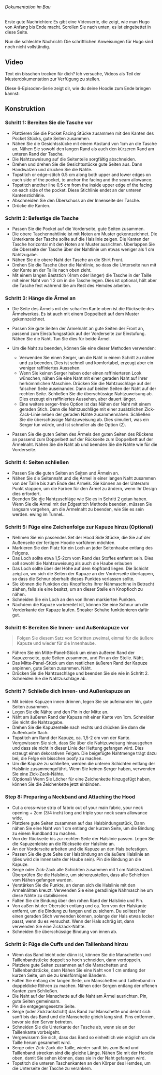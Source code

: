 <Note>

###### Dokumentation im Bau
Erste gute Nachrichten: Es gibt eine Videoserie, die zeigt, wie man Hugo von Anfang bis Ende macht.
Scrollen Sie nach unten, es ist eingebettet in diese Seite.

Nun die schlechte Nachricht: Die schriftlichen Anweisungen für Hugo sind noch nicht vollständig.

</Note>

## Video
Text ein bisschen trocken für dich? Ich versuche, Videos als Teil der Musterdokumentation zur Verfügung zu stellen.

Diese 6-Episoden-Serie zeigt dir, wie du deine Hoodie zum Ende bringen kannst:

<YouTube id='PL1gv5yv3DoZOHLjisuD1JcUPTkFy_IGGO' playlist />

## Konstruktion


### Schritt 1: Bereiten Sie die Tasche vor

 - Platzieren Sie die Pocket Facing Stücke zusammen mit den Kanten des Pocket Stücks, gute Seiten zusammen.
 - Nähen Sie die Gesichtsstücke mit einem Abstand von 1cm an die Tasche an.  Nähen Sie sowohl den langen Rand als auch den kürzeren Rand am unteren Rand der Tasche.
 - Die Nahtzuweisung auf die Seitenteile sorgfältig abschneiden.
 - Drehen und drehen Sie die Gesichtsstücke gute Seiten aus.  Dann Handwalzen und drücken Sie die Nähte.
 - Topstitch or edge-stitch 0.5 cm along both upper and lower edges on each side of the pocket, to anchor the facing and the seam allowance.
 - Topstitch another line 0.5 cm from the inside upper edge of the facing on each side of the pocket.  Diese Stichlinie endet an der unteren Kantenstichlinie.
 - Abschneiden Sie den Überschuss an der Innenseite der Tasche.
 - Drücke die Kanten.

### Schritt 2: Befestige die Tasche

 - Passen Sie die Pocket auf die Vorderseite, gute Seiten zusammen.
 - Die obere Taschennahtlinie ist mit Noten am Muster gekennzeichnet.  Die Unterkante der Tasche sollte auf die Halslinie zeigen.  Die Kanten der Tasche horizontal mit den Noten am Muster ausrichten. Überlappen Sie die Oberseite der Tasche über der Nahtlinie um etwas weniger als 1 cm Nahtzugabe.
 - Nähen Sie die obere Naht der Tasche an die Shirt Front.
 - Drehen Sie die Tasche über die Nahtlinie, so dass die Unterseite nun mit der Kante an der Taille nach oben zieht.
 - Mit einem langen Baststich (4mm oder länger) die Tasche in der Taille mit einer Naht von 1<unk> 2 cm in die Tasche legen.  Dies ist optional, hält aber die Tasche fest während Sie am Rest des Hemdes arbeiten.

### Schritt 3: Hänge die Ärmel an

 - Die Seite des Ärmels mit der scharfen Kante oben ist die Rückseite des Ärmelwerkes.  Es ist auch mit einem Doppelbett auf dem Muster gekennzeichnet.
 - Passen Sie gute Seiten der Ärmelnaht an gute Seiten der Front an, passend zum Einstufungsstück auf der Vorderseite zur Einstufung. Nähen Sie die Naht.  Tun Sie dies für beide Ärmel.
 - Um die Naht zu beenden, können Sie eine dieser Methoden verwenden:

   - Verwenden Sie einen Serger, um die Naht in einem Schritt zu nähen und zu beenden.  Dies ist schnell und komfortabel, erzeugt aber ein weniger raffiniertes Aussehen.
   - Wenn Sie keinen Serger haben oder einen raffinierteren Look wünschen, nähen Sie eine Naht mit einer geraden Naht auf Ihrer herkömmlichen Maschine. Drücken Sie die Nahtzuschläge auf der falschen Seite auseinander.  Dann auf beiden Seiten der Naht auf der rechten Seite.  Schließen Sie die überschüssige Nahtzuweisung ab.  Dies erzeugt ein raffiniertes Aussehen, aber dauert länger.
   - Eine weitere serger-freie Option ist das Nähen der Naht mit einem geraden Stich. Dann die Nahtzuschläge mit einer zusätzlichen Zick-Zack-Linie neben der geraden Nähte zusammennähen.  Schließen Sie die überschüssige Nahtzuweisung ab.  Dies simuliert, was ein Serger tun würde, und ist schneller als die Option (2).

 - Passen Sie die guten Seiten des Ärmels den guten Seiten des Rückens an passend zum Doppelbett auf der Rückseite zum Doppelbett auf der Ärmelnaht.  Nähen Sie die Naht ab und beenden Sie die Nähte wie für die Vorderseite.

### Schritt 4: Seiten schließen

 - Passen Sie die guten Seiten an Seiten und Ärmeln an.
 - Nähen Sie die Seitennaht und die Ärmel in einer langen Naht zusammen von der Taille bis zum Ende des Ärmels.  Sie können an der Unterarm Punkt stoppen, um die Farben für den Ärmel zu ändern, wenn Ihr Design dies erfordert.
 - Beenden Sie die Nahtzuschläge wie Sie es in Schritt 2 getan haben.  Wenn Sie die Ärmel mit der Edgestitch Methode beenden, müssen Sie langsam vorgehen, um die Ärmelnaht zu beenden, wie Sie es sein werden. ewing im Tunnel..

### Schritt 5: Füge eine Zeichenfolge zur Kapuze hinzu (Optional)

 - Nehmen Sie ein passendes Set der Hood Side Stücke, die Sie auf der Außenseite der fertigen Hoodie vorführen möchten.
 - Markieren Sie den Platz für ein Loch an jeder Seitenhaube entlang des Felgens.
 - Das Loch sollte etwa 1,5-2cm vom Rand des Stoffes entfernt sein.  Dies soll sowohl die Nahtzuweisung als auch die Haube erlauben
 - Das Loch sollte über der Höhe auf dem Kopfrand liegen.  Die Schicht zeigt an, wo sich die Seiten der Kapuze an der Vorderseite überlappen, so dass die Schnur oberhalb dieses Punktes verlassen sollte.
 - Sie können die Funktion des Knopflochs Ihrer Nähmaschine in Betracht ziehen, falls sie eine besitzt, um an dieser Stelle ein Knopfloch zu nähen.
 - Schneiden Sie ein Loch an den von Ihnen markierten Punkten.
 - Nachdem die Kapuze vorbereitet ist, können Sie eine Schnur um die Vorderkante der Kapuze laufen.  Sneaker Schuhe funktionieren dafür gut.


### Schritt 6: Bereiten Sie Innen- und Außenkapuze vor

> Folgen Sie diesem Satz von Schritten zweimal, einmal für die äußere Kapuze und wieder für die Innenhaube.

 - Führen Sie ein Mitte-Panel-Stück um einen äußeren Rand der Kapuzenseite, gute Seiten zusammen, und Pin an der Stelle.  Näht.
 - Das Mitte-Panel-Stück um den restlichen äußeren Rand der Kapuze anpinnen, gute Seiten zusammen. Näht.
 - Drücken Sie die Nahtzuschläge und beenden Sie sie wie in Schritt 2.  Schneiden Sie die Nahtzuschläge ab.

### Schritt 7: Schließe dich Innen- und Außenkapuze an

 - Mit beiden Kapuzen innen drinnen, legen Sie sie aufeinander hin, gute Seiten zusammen.
 - Legen Sie die Nähte und den Pin in der Mitte an.
 - Näht am äußeren Rand der Kapuze mit einer Kante von 1cm.  Schneiden Sie nicht die Nahtzugabe.
 - Drehen Sie die Kapuzenteile nach rechts und drücken Sie dann die Außenkante flach.
 - Topstitch am Rand der Kapuze, ca. 1,5-2 cm von der Kante.  Vergewissern Sie sich, dass Sie über die Nahtzuweisung hinausgehen und dass sie nicht in dieser Linie der Heftung gefangen wird. Dies erzeugt einen dekorativen Felgen.  Die beigefügte Nahtmenge trägt dazu bei, die Felge ein bisschen poofy zu machen.
 - Um die Kapuze zu schließen, werden die unteren Schichten entlang der Halslinie zusammengeführt.  Wenn Sie keinen Serger haben, verwenden Sie eine Zick-Zack-Nähte.
 - (Optional) Wenn Sie Löcher für eine Zeichenkette hinzugefügt haben, können Sie die Zeichenkette jetzt einbinden.

### Step 8: Preparing a Neckband and Attaching the Hood

 - Cut a cross-wise strip of fabric out of your main fabric, your neck opening + 2cm (3/4 inch) long and triple your neck seam allowance wide.
 - Platziere gute Seiten zusammen auf das Halsbindungsstück, Dann nähen Sie eine Naht von 1 cm entlang der kurzen Seite, um die Bindung zu einem Rundband zu machen.
 - Von der Rückseite bis zur rechten Seite der Halslinie passen. Legen Sie die Kapuzenleiste an die Rückseite der Halslinie an.
 - An der Vorderseite arbeiten und die Kapuze an den Hals befestigen.
 - Passen Sie die gute Seite der Halsbindung an die äußere Halslinie an (dies wird die Innenseite der Haube sein). Pin die Bindung an die Kapuze.
 - Serge oder Zick-Zack alle Schichten zusammen mit 1 cm Nahtzustand.  Überprüfen Sie die Halslinie, um sicherzustellen, dass alle Schichten vom Nähen gefangen wurden.
 - Verstärken Sie die Punkte, an denen sich die Halslinie mit den Ärmelnähten kreuzt.  Verwenden Sie eine geradlinige Nähmaschine um diese Nähte zu stabilisieren.
 - Falten Sie die Bindung über den rohen Rand der Halslinie und Pin.
 - Von außen ist der Oberstich entlang und ca. 1cm von der Halskante entfernt, um die Bindung zu fangen und zu sichern.  Du solltest hier einen geraden Stich verwenden können, solange der Hals etwas locker passt, wenn du es versuchst.  Wenn der Hals schräg ist, dann verwenden Sie eine Zickzack-Nähte.
 - Schneiden Sie überschüssige Bindung von innen ab.

### Schritt 9: Füge die Cuffs und den Taillenband hinzu

 - Wenn das Band leicht oder dünn ist, können Sie die Manschetten und Taillenbandstücke doppelt so hoch schneiden, dann verdoppeln.
 - Platziere gute Seiten zusammen auf die Manschetten und Taillenbandstücke, dann Nähen Sie eine Naht von 1 cm entlang der kurzen Seite, um sie zu kreisförmigen Bändern.
 - Falten Sie entlang der langen Seite, um Manschetten und Taillenband in doppeldicke Röhren zu machen. Nähen oder Sergen entlang der offenen Kanten zum Schließen.
 - Die Naht auf der Manschette auf die Naht am Ärmel ausrichten.  Pin, gute Seiten gemeinsam.
 - Pin die entgegengesetzte Seite.
 - Serge (oder Zickzacksticht) das Band zur Manschette und dehnt sich sanft bis das Band und die Manschette gleich lang sind.  Pins entfernen, bevor sie den Server betreten.
 - Schneiden Sie die Unterkante der Tasche ab, wenn sie an der Taillenkante vorbeigeht.
 - Vergewissern Sie sich, dass das Band so einheitlich wie möglich um die Taille herum gesammelt wird.
 - Serge oder Zick-Zack die Taille, wieder sanft bis zum Band und Taillenband strecken sind die gleiche Länge.  Nähen Sie mit der Hoodie oben, damit Sie sehen können, dass sie in der Naht gefangen wird.
 - Topstitch die unteren Taschenkanten an den Körper des Hemdes, um die Unterseite der Tasche zu verankern.
